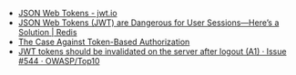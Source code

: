 - [JSON Web Tokens - jwt.io](https://jwt.io/)
- [JSON Web Tokens (JWT) are Dangerous for User Sessions—Here’s a Solution | Redis](https://redis.com/blog/json-web-tokens-jwt-are-dangerous-for-user-sessions/)
- [The Case Against Token-Based Authorization](https://cerbos.dev/blog/the-case-against-token-based-authorization)
- [JWT tokens should be invalidated on the server after logout (A1) · Issue #544 · OWASP/Top10](https://github.com/OWASP/Top10/issues/544)